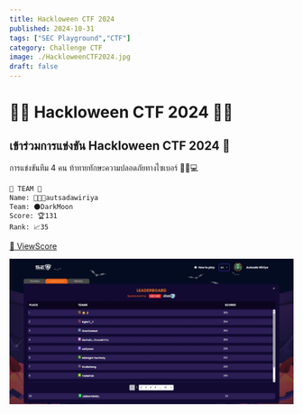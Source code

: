 ```yaml
---
title: Hackloween CTF 2024
published: 2024-10-31
tags: ["SEC Playground","CTF"]
category: Challenge CTF
image: ./HackloweenCTF2024.jpg
draft: false
---
```


# 🎃👻 Hackloween CTF 2024 🎃👻
## เข้าร่วมการแข่งขัน Hackloween CTF 2024 👾
การแข่งขันทีม 4 คน ท้าทายทักษะความปลอดภัยทางไซเบอร์ 🕵️‍♂️💻

```
👥 TEAM 👥
Name: 👨🏼‍💻autsadawiriya
Team: 🌑DarkMoon
Score: 🏆131
Rank: 📈35
```



[🔗 ViewScore](https://lobby-ctf.secplayground.com/lobby/5199902a-29b3-4858-8fc7-ff6184a65b65/summary)

![🏆 อันดับ Hackloween Score Rank 🏆](./SroceRank.jpeg)
